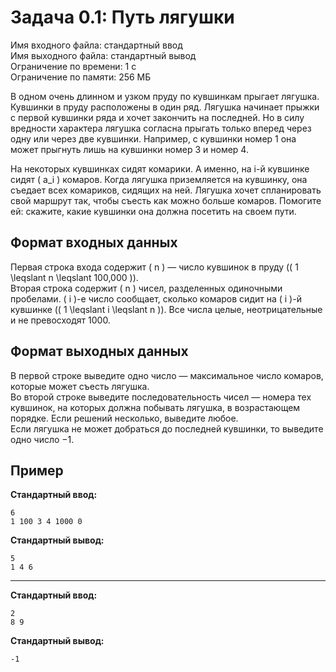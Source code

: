 # Задача 0.1: Путь лягушки

Имя входного файла: стандартный ввод  
Имя выходного файла: стандартный вывод  
Ограничение по времени: 1 с  
Ограничение по памяти: 256 МБ  

В одном очень длинном и узком пруду по кувшинкам прыгает лягушка. Кувшинки в пруду расположены в один ряд. Лягушка начинает прыжки с первой кувшинки ряда и хочет закончить на последней. Но в силу вредности характера лягушка согласна прыгать только вперед через одну или через две кувшинки. Например, с кувшинки номер 1 она может прыгнуть лишь на кувшинки номер 3 и номер 4.

На некоторых кувшинках сидят комарики. А именно, на i-й кувшинке сидят \( a_i \) комаров. Когда лягушка приземляется на кувшинку, она съедает всех комариков, сидящих на ней. Лягушка хочет спланировать свой маршрут так, чтобы съесть как можно больше комаров. Помогите ей: скажите, какие кувшинки она должна посетить на своем пути.

## Формат входных данных

Первая строка входа содержит \( n \) — число кувшинок в пруду (\( 1 \leqslant n \leqslant 100\,000 \)).  
Вторая строка содержит \( n \) чисел, разделенных одиночными пробелами. \( i \)-е число сообщает, сколько комаров сидит на \( i \)-й кувшинке (\( 1 \leqslant i \leqslant n \)). Все числа целые, неотрицательные и не превосходят 1000.

## Формат выходных данных

В первой строке выведите одно число — максимальное число комаров, которые может съесть лягушка.  
Во второй строке выведите последовательность чисел — номера тех кувшинок, на которых должна побывать лягушка, в возрастающем порядке. Если решений несколько, выведите любое.  
Если лягушка не может добраться до последней кувшинки, то выведите одно число −1.

## Пример

**Стандартный ввод:**
```
6
1 100 3 4 1000 0
```

**Стандартный вывод:**
```
5
1 4 6
```

---

**Стандартный ввод:**
```
2
8 9
```

**Стандартный вывод:**
```
-1
```
